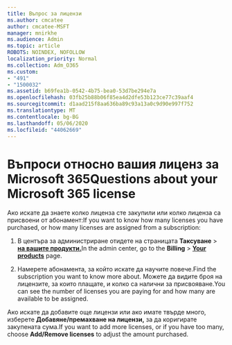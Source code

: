 ```yaml
---
title: Въпрос за лицензи
ms.author: cmcatee
author: cmcatee-MSFT
manager: mnirkhe
ms.audience: Admin
ms.topic: article
ROBOTS: NOINDEX, NOFOLLOW
localization_priority: Normal
ms.collection: Adm_O365
ms.custom:
- "491"
- "1500032"
ms.assetid: b69fea1b-0542-4b75-bea0-53d7be294e7a
ms.openlocfilehash: 03fb25b88b06f85ea4d2dfe53b123ce77c39aaf4
ms.sourcegitcommit: d1aad215f8aa636ba89c93a13a0c9d90e997f752
ms.translationtype: MT
ms.contentlocale: bg-BG
ms.lasthandoff: 05/06/2020
ms.locfileid: "44062669"
---
```

# <a name="questions-about-your-microsoft-365-license"></a><span data-ttu-id="8b78a-102">Въпроси относно вашия лиценз за Microsoft 365</span><span class="sxs-lookup"><span data-stu-id="8b78a-102">Questions about your Microsoft 365 license</span></span>

<span data-ttu-id="8b78a-103">Ако искате да знаете колко лиценза сте закупили или колко лиценза са присвоени от абонамент:</span><span class="sxs-lookup"><span data-stu-id="8b78a-103">If you want to know how many licenses you have purchased, or how many licenses are assigned from a subscription:</span></span>
  
1. <span data-ttu-id="8b78a-104">В центъра за администриране отидете на страницата **Таксуване** \> **[на вашите продукти.](https://go.microsoft.com/fwlink/p/?linkid=842054)**</span><span class="sxs-lookup"><span data-stu-id="8b78a-104">In the admin center, go to the **Billing** \> **[Your products](https://go.microsoft.com/fwlink/p/?linkid=842054)** page.</span></span>

2. <span data-ttu-id="8b78a-105">Намерете абонамента, за който искате да научите повече.</span><span class="sxs-lookup"><span data-stu-id="8b78a-105">Find the subscription you want to know more about.</span></span> <span data-ttu-id="8b78a-106">Можете да видите броя на лицензите, за които плащате, и колко са налични за присвояване.</span><span class="sxs-lookup"><span data-stu-id="8b78a-106">You can see the number of licenses you are paying for and how many are available to be assigned.</span></span>

<span data-ttu-id="8b78a-107">Ако искате да добавите още лицензи или ако имате твърде много, изберете **Добавяне/премахване на лицензи,** за да коригирате закупената сума.</span><span class="sxs-lookup"><span data-stu-id="8b78a-107">If you want to add more licenses, or if you have too many, choose **Add/Remove licenses** to adjust the amount purchased.</span></span>
